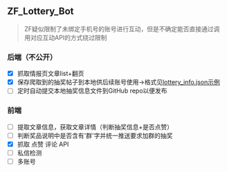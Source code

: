 ## ZF_Lottery_Bot
> ZF疑似限制了未绑定手机号的账号进行互动，但是不确定能否直接通过调用对应互动API的方式绕过限制
### 后端（不公开）
- [x] 抓取情报页文章list+翻页
- [x] 保存爬取到的抽奖帖子到本地供后续账号使用→格式见[lottery_info.json示例](https://github.com/jzcangshu/ZF_Lottery_Bot/blob/main/lottery_info.json)
- [ ] 定时自动提交本地抽奖信息文件到GitHub repo以便发布
### 前端
- [ ] 提取文章信息，获取文章详情（判断抽奖信息+是否点赞）
- [ ] 判断奖品说明中是否含有'群'字并统一推送要求加群的抽奖
- [x] 抓取 点赞 评论 API
- [ ] 私信检测
- [ ] 多账号

